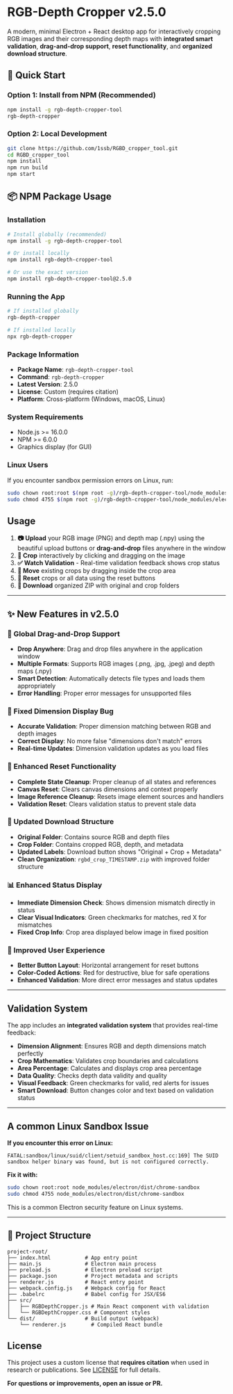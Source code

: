 # RGB-Depth Cropper v2.5.0

A modern, minimal Electron + React desktop app for interactively cropping RGB images and their corresponding depth maps with **integrated smart validation**, **drag-and-drop support**, **reset functionality**, and **organized download structure**.

## 🚀 Quick Start

### Option 1: Install from NPM (Recommended)

```bash
npm install -g rgb-depth-cropper-tool
rgb-depth-cropper
```

### Option 2: Local Development

```bash
git clone https://github.com/1ssb/RGBD_cropper_tool.git
cd RGBD_cropper_tool
npm install
npm run build
npm start
```

## 📦 NPM Package Usage

### Installation

```bash
# Install globally (recommended)
npm install -g rgb-depth-cropper-tool

# Or install locally
npm install rgb-depth-cropper-tool

# Or use the exact version
npm install rgb-depth-cropper-tool@2.5.0
```

### Running the App

```bash
# If installed globally
rgb-depth-cropper

# If installed locally
npx rgb-depth-cropper
```

### Package Information

- **Package Name**: `rgb-depth-cropper-tool`
- **Command**: `rgb-depth-cropper`
- **Latest Version**: 2.5.0
- **License**: Custom (requires citation)
- **Platform**: Cross-platform (Windows, macOS, Linux)

### System Requirements

- Node.js >= 16.0.0
- NPM >= 6.0.0
- Graphics display (for GUI)

### Linux Users

If you encounter sandbox permission errors on Linux, run:

```bash
sudo chown root:root $(npm root -g)/rgb-depth-cropper-tool/node_modules/electron/dist/chrome-sandbox
sudo chmod 4755 $(npm root -g)/rgb-depth-cropper-tool/node_modules/electron/dist/chrome-sandbox
```

## Usage

1. **📷 Upload** your RGB image (PNG) and depth map (.npy) using the beautiful upload buttons or **drag-and-drop** files anywhere in the window
2. **🎯 Crop** interactively by clicking and dragging on the image
3. **✅ Watch Validation** - Real-time validation feedback shows crop status
4. **🔄 Move** existing crops by dragging inside the crop area
5. **🔄 Reset** crops or all data using the reset buttons
6. **💾 Download** organized ZIP with original and crop folders

---

## ✨ New Features in v2.5.0

### 🎯 Global Drag-and-Drop Support
- **Drop Anywhere**: Drag and drop files anywhere in the application window
- **Multiple Formats**: Supports RGB images (.png, .jpg, .jpeg) and depth maps (.npy)
- **Smart Detection**: Automatically detects file types and loads them appropriately
- **Error Handling**: Proper error messages for unsupported files

### 🔧 Fixed Dimension Display Bug
- **Accurate Validation**: Proper dimension matching between RGB and depth images
- **Correct Display**: No more false "dimensions don't match" errors
- **Real-time Updates**: Dimension validation updates as you load files

### 🔄 Enhanced Reset Functionality
- **Complete State Cleanup**: Proper cleanup of all states and references
- **Canvas Reset**: Clears canvas dimensions and context properly
- **Image Reference Cleanup**: Resets image element sources and handlers
- **Validation Reset**: Clears validation status to prevent stale data

### 📁 Updated Download Structure
- **Original Folder**: Contains source RGB and depth files
- **Crop Folder**: Contains cropped RGB, depth, and metadata
- **Updated Labels**: Download button shows "Original + Crop + Metadata"
- **Clean Organization**: `rgbd_crop_TIMESTAMP.zip` with improved folder structure

### 📊 Enhanced Status Display
- **Immediate Dimension Check**: Shows dimension mismatch directly in status
- **Clear Visual Indicators**: Green checkmarks for matches, red X for mismatches
- **Fixed Crop Info**: Crop area displayed below image in fixed position

### 🎨 Improved User Experience
- **Better Button Layout**: Horizontal arrangement for reset buttons
- **Color-Coded Actions**: Red for destructive, blue for safe operations
- **Enhanced Validation**: More direct error messages and status updates

---

## Validation System

The app includes an **integrated validation system** that provides real-time feedback:

- **Dimension Alignment**: Ensures RGB and depth dimensions match perfectly
- **Crop Mathematics**: Validates crop boundaries and calculations
- **Area Percentage**: Calculates and displays crop area percentage
- **Data Quality**: Checks depth data validity and quality
- **Visual Feedback**: Green checkmarks for valid, red alerts for issues
- **Smart Download**: Button changes color and text based on validation status

---

## A common Linux Sandbox Issue

**If you encounter this error on Linux:**

```
FATAL:sandbox/linux/suid/client/setuid_sandbox_host.cc:169] The SUID sandbox helper binary was found, but is not configured correctly.
```

**Fix it with:**

```bash
sudo chown root:root node_modules/electron/dist/chrome-sandbox
sudo chmod 4755 node_modules/electron/dist/chrome-sandbox
```

This is a common Electron security feature on Linux systems.

---

## 📁 Project Structure

```text
project-root/
├── index.html           # App entry point
├── main.js              # Electron main process
├── preload.js           # Electron preload script
├── package.json         # Project metadata and scripts
├── renderer.js          # React entry point
├── webpack.config.js    # Webpack config for React
├── .babelrc             # Babel config for JSX/ES6
├── src/
│   ├── RGBDepthCropper.js # Main React component with validation
│   └── RGBDepthCropper.css # Component styles
└── dist/                # Build output (webpack)
    └── renderer.js        # Compiled React bundle
```

## License

This project uses a custom license that **requires citation** when used in research or publications. See [LICENSE](./LICENSE) for full details.

**For questions or improvements, open an issue or PR.**
